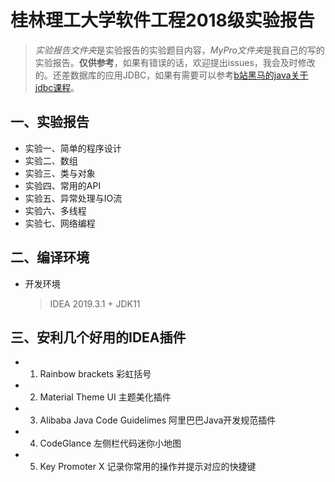 # 桂林理工大学软件工程2018级实验报告

> *实验报告文件夹*是实验报告的实验题目内容，*MyPro文件夹*是我自己的写的实验报告。__仅供参考__，如果有错误的话，欢迎提出issues，我会及时修改的。还差数据库的应用JDBC，如果有需要可以参考[b站黑马的java关于jdbc课程](https://www.bilibili.com/video/BV1x4411D7Bx?from=search&seid=13295653961285344193)。

## 一、实验报告
  * 实验一、简单的程序设计
  * 实验二、数组
  * 实验三、类与对象
  * 实验四、常用的API
  * 实验五、异常处理与IO流
  * 实验六、多线程
  * 实验七、网络编程

## 二、编译环境
  * 开发环境
    > IDEA 2019.3.1 + JDK11

## 三、安利几个好用的IDEA插件
* 1. Rainbow brackets 彩虹括号
* 2. Material Theme UI 主题美化插件
* 3. Alibaba Java Code Guidelimes 阿里巴巴Java开发规范插件
* 4. CodeGlance 左侧栏代码迷你小地图
* 5. Key Promoter X 记录你常用的操作并提示对应的快捷键

